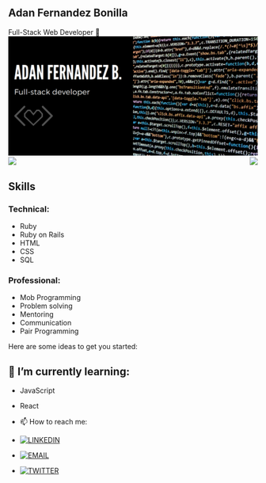 ## Adan Fernandez Bonilla
Full-Stack Web Developer 👋
![screenshot](adantoshow.png)
<img align="left" src="https://github-readme-stats.vercel.app/api/top-langs/?username=balerum03&theme=radical" />
<img align="right" src="https://github-readme-stats.vercel.app/api/?username=balerum03&show_icons=true&hide_border=true" /> <br><br>

## Skills
### Technical:
- Ruby
- Ruby on Rails
- HTML
- CSS
- SQL

### Professional:
- Mob Programming
- Problem solving
- Mentoring
- Communication
- Pair Programming

Here are some ideas to get you started:

## 🌱 I’m currently learning:
- JavaScript
- React

- 📫 How to reach me:
- [![LINKEDIN](https://img.shields.io/badge/-LINKEDIN-0077B5?style=for-the-badge&logo=Linkedin&logoColor=white)](https://www.linkedin.com/in/adan-fernandez-bonilla/) <br>
- [![EMAIL](https://img.shields.io/badge/-EMAIL-D14836?style=for-the-badge&logo=Mail.Ru&logoColor=white)](mailto:adaferbon03@gmail.com) <br>
- [![TWITTER](https://img.shields.io/badge/-TWITTER-1DA1F2?style=for-the-badge&logo=Twitter&logoColor=white)](https://twitter.com/balerum03)
